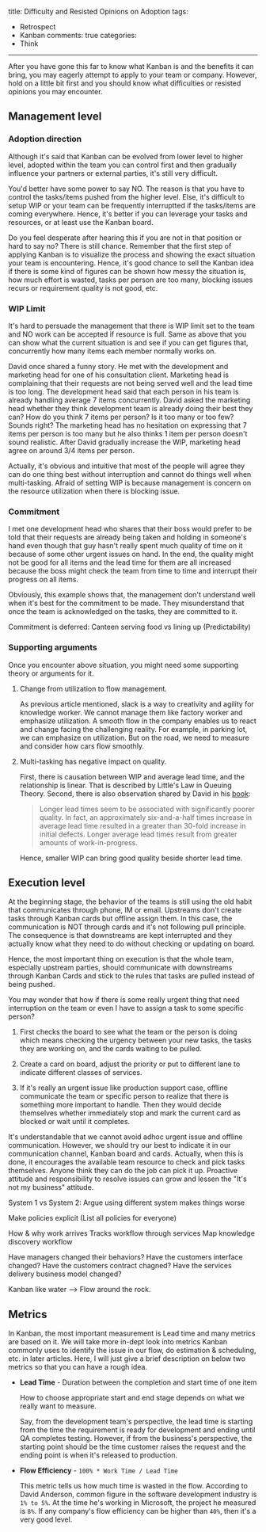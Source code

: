title: Difficulty and Resisted Opinions on Adoption
tags:
  - Retrospect
  - Kanban
comments: true
categories:
  - Think
---

[book]: http://www.amazon.com/Kanban-Successful-Evolutionary-Technology-Business/dp/0984521402

After you have gone this far to know what Kanban is and the benefits it can bring, you may eagerly attempt to apply to your team or company.  However, hold on a little bit first and you should know what difficulties or resisted opinions you may encounter.  

## Management level

### Adoption direction

Although it's said that Kanban can be evolved from lower level to higher level, adopted within the team you can control first and then gradually influence your partners or external parties, it's still very difficult.  

You'd better have some power to say NO.  The reason is that you have to control the tasks/items pushed from the higher level.  Else, it's difficult to setup WIP or your team can be frequently interruptted if the tasks/items are coming everywhere.  Hence, it's better if you can leverage your tasks and resources, or at least use the Kanban board.  

Do you feel desperate after hearing this if you are not in that position or hard to say no?  There is still chance.  Remember that the first step of applying Kanban is to visualize the process and showing the exact situation your team is encountering.  Hence, it's good chance to sell the Kanban idea if there is some kind of figures can be shown how messy the situation is, how much effort is wasted, tasks per person are too many, blocking issues recurs or requirement quality is not good, etc.  

### WIP Limit

It's hard to persuade the management that there is WIP limit set to the team and NO work can be accepted if resource is full.  Same as above that you can show what the current situation is and see if you can get figures that, concurrently how many items each member normally works on.  

David once shared a funny story.  He met with the development and marketing head for one of his consultation client.  Marketing head is complaining that their requests are not being served well and the lead time is too long.  The development head said that each person in his team is already handling average 7 items concurrently.  David asked the marketing head whether they think development team is already doing their best they can?  How do you think 7 items per person?  Is it too many or too few?  Sounds right?  The marketing head has no hesitation on expressing that 7 items per person is too many but he also thinks 1 item per person doesn't sound realistic.  After David gradually increase the WIP, marketing head agree on around 3/4 items per person.  

Actually, it's obvious and intuitive that most of the people will agree they can do one thing best without interruption and cannot do things well when multi-tasking.  Afraid of setting WIP is because management is concern on the resource utilization when there is blocking issue.  

### Commitment

I met one development head who shares that their boss would prefer to be told that their requests are already being taken and holding in someone's hand even though that guy hasn't really spent much quality of time on it because of some other urgent issues on hand.  In the end, the quality might not be good for all items and the lead time for them are all increased because the boss might check the team from time to time and interrupt their progress on all items.  

Obviously, this example shows that, the management don't understand well when it's best for the commitment to be made.  They misunderstand that once the team is acknowledged on the tasks, they are committed to it.

Commitment is deferred:  Canteen serving food vs lining up  (Predictability)


### Supporting arguments

Once you encounter above situation, you might need some supporting theory or arguments for it.  

1. Change from utilization to flow management.  

    As previous article mentioned, slack is a way to creativity and agility for knowledge worker.  We cannot manage them like factory worker and emphasize utilization.  A smooth flow in the company enables us to react and change facing the challenging reality.  For example, in parking lot, we can emphasize on utilization.  But on the road, we need to measure and consider how cars flow smoothly.  

2. Multi-tasking has negative impact on quality.  

    First, there is causation between WIP and average lead time, and the relationship is linear.  That is described by Little's Law in Queuing Theory.  Second, there is also observation shared by David in his [book][]:  

    >Longer lead times seem to be associated with significantly poorer quality. In fact, an approximately six-and-a-half times increase in average lead time resulted in a greater than 30-fold increase in initial defects. Longer average lead times result from greater amounts of work-in-progress.

    Hence, smaller WIP can bring good quality beside shorter lead time.  

## Execution level

At the beginning stage, the behavior of the teams is still using the old habit that communicates through phone, IM or email.  Upstreams don't create tasks through Kanban cards but offline assign them.  In this case, the communication is NOT through cards and it's not following pull principle.  The consequence is that downstreams are kept interrupted and they actually know what they need to do without checking or updating on board.  

Hence, the most important thing on execution is that the whole team, especially upstream parties, should communicate with downstreams through Kanban Cards and stick to the rules that tasks are pulled instead of being pushed.  

You may wonder that how if there is some really urgent thing that need interruption on the team or even I have to assign a task to some specific person?  

1. First checks the board to see what the team or the person is doing which means checking the urgency between your new tasks, the tasks they are working on, and the cards waiting to be pulled.  

2. Create a card on board, adjust the priority or put to different lane to indicate different classes of services.  

3. If it's really an urgent issue like production support case, offline communicate the team or specific person to realize that there is something more important to handle.  Then they would decide themselves whether immediately stop and mark the current card as blocked or wait until it completes.  

It's understandable that we cannot avoid adhoc urgent issue and offline communication.  However, we should try our best to indicate it in our communication channel, Kanban board and cards.  Actually, when this is done, it encourages the available team resource to check and pick tasks themselves.  Anyone think they can do the job can pick it up.  Proactive attitude and responsibility to resolve issues can grow and lessen the "It's not my business" attitude.  









System 1 vs System 2:  Argue using different system makes things worse




Make policies explicit (List all policies for everyone)

How & why work arrives
Tracks workflow through services
Map knowledge discovery workflow


Have managers changed their behaviors?
Have the customers interface changed?
Have the customers contract chagned?
Have the services delivery business model changed?

Kanban like water --> Flow around the rock.




## Metrics

In Kanban, the most important measurement is Lead time and many metrics are based on it.  We will take more in-dept look into metrics Kanban commonly uses to identify the issue in our flow, do estimation & scheduling, etc. in later articles.  Here, I will just give a brief description on below two metrics so that you can have a rough idea.  

* **Lead Time** - Duration between the completion and start time of one item  

  How to choose appropriate start and end stage depends on what we really want to measure.  

  Say, from the development team's perspective, the lead time is starting from the time the requirement is ready for development and ending until QA completes testing.  However, if from the business's perspective, the starting point should be the time customer raises the request and the ending point is when it's released to production.  

* **Flow Efficiency** - `100% * Work Time / Lead Time`  

  This metric tells us how much time is wasted in the flow.  According to David Anderson, common figure in the software development industry is `1% to 5%`.  At the time he's working in Microsoft, the project he measured is `8%`.  If any company's flow efficiency can be higher than `40%`, then it's a very good level.  

